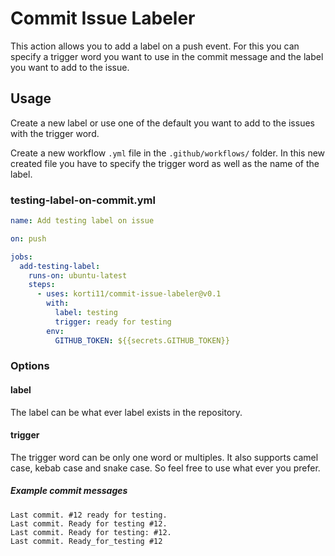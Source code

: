 # Commit Issue Labeler

This action allows you to add a label on a push event. For this you can specify
a trigger word you want to use in the commit message and the label you want to
add to the issue.

## Usage

Create a new label or use one of the default you want to add to the issues with
the trigger word.

Create a new workflow `.yml` file in the `.github/workflows/` folder. In this new created file you have to specify the trigger word as well as the name of the label.

### testing-label-on-commit.yml
```yml
name: Add testing label on issue

on: push

jobs:
  add-testing-label:
    runs-on: ubuntu-latest
    steps:
      - uses: korti11/commit-issue-labeler@v0.1
        with:
          label: testing
          trigger: ready for testing
        env:
          GITHUB_TOKEN: ${{secrets.GITHUB_TOKEN}}
```

### Options

#### label
The label can be what ever label exists in the repository.

#### trigger
The trigger word can be only one word or multiples. It also supports camel case,
kebab case and snake case. So feel free to use what ever you prefer.<br>
##### Example commit messages
`Last commit. #12 ready for testing.`<br>
`Last commit. Ready for testing #12.`<br>
`Last commit. Ready for testing: #12.`<br>
`Last commit. Ready_for_testing #12`<br>